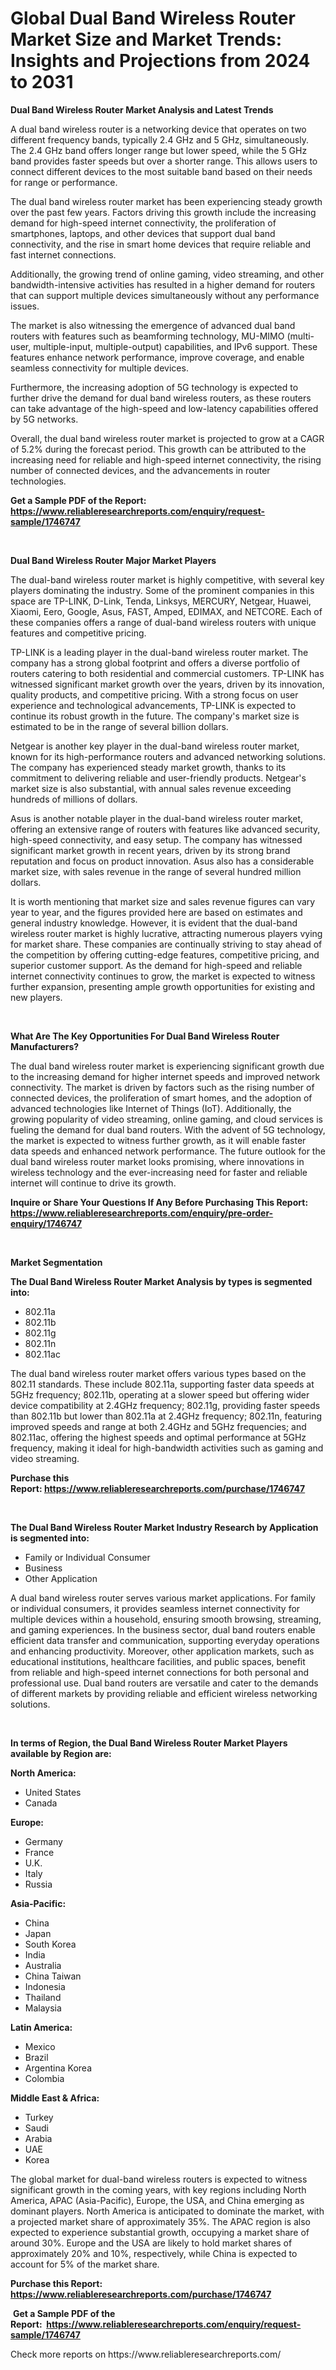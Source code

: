 <p><h1>Global Dual Band Wireless Router Market Size and Market Trends: Insights and Projections from 2024 to 2031</h1></p><p><strong>Dual Band Wireless Router Market Analysis and Latest Trends</strong></p>
<p><p>A dual band wireless router is a networking device that operates on two different frequency bands, typically 2.4 GHz and 5 GHz, simultaneously. The 2.4 GHz band offers longer range but lower speed, while the 5 GHz band provides faster speeds but over a shorter range. This allows users to connect different devices to the most suitable band based on their needs for range or performance.</p><p>The dual band wireless router market has been experiencing steady growth over the past few years. Factors driving this growth include the increasing demand for high-speed internet connectivity, the proliferation of smartphones, laptops, and other devices that support dual band connectivity, and the rise in smart home devices that require reliable and fast internet connections.</p><p>Additionally, the growing trend of online gaming, video streaming, and other bandwidth-intensive activities has resulted in a higher demand for routers that can support multiple devices simultaneously without any performance issues.</p><p>The market is also witnessing the emergence of advanced dual band routers with features such as beamforming technology, MU-MIMO (multi-user, multiple-input, multiple-output) capabilities, and IPv6 support. These features enhance network performance, improve coverage, and enable seamless connectivity for multiple devices.</p><p>Furthermore, the increasing adoption of 5G technology is expected to further drive the demand for dual band wireless routers, as these routers can take advantage of the high-speed and low-latency capabilities offered by 5G networks.</p><p>Overall, the dual band wireless router market is projected to grow at a CAGR of 5.2% during the forecast period. This growth can be attributed to the increasing need for reliable and high-speed internet connectivity, the rising number of connected devices, and the advancements in router technologies.</p></p>
<p><strong>Get a Sample PDF of the Report:&nbsp; <a href="https://www.reliableresearchreports.com/enquiry/request-sample/1746747">https://www.reliableresearchreports.com/enquiry/request-sample/1746747</a></strong></p>
<p>&nbsp;</p>
<p><strong>Dual Band Wireless Router Major Market Players</strong></p>
<p><p>The dual-band wireless router market is highly competitive, with several key players dominating the industry. Some of the prominent companies in this space are TP-LINK, D-Link, Tenda, Linksys, MERCURY, Netgear, Huawei, Xiaomi, Eero, Google, Asus, FAST, Amped, EDIMAX, and NETCORE. Each of these companies offers a range of dual-band wireless routers with unique features and competitive pricing.</p><p>TP-LINK is a leading player in the dual-band wireless router market. The company has a strong global footprint and offers a diverse portfolio of routers catering to both residential and commercial customers. TP-LINK has witnessed significant market growth over the years, driven by its innovation, quality products, and competitive pricing. With a strong focus on user experience and technological advancements, TP-LINK is expected to continue its robust growth in the future. The company's market size is estimated to be in the range of several billion dollars.</p><p>Netgear is another key player in the dual-band wireless router market, known for its high-performance routers and advanced networking solutions. The company has experienced steady market growth, thanks to its commitment to delivering reliable and user-friendly products. Netgear's market size is also substantial, with annual sales revenue exceeding hundreds of millions of dollars.</p><p>Asus is another notable player in the dual-band wireless router market, offering an extensive range of routers with features like advanced security, high-speed connectivity, and easy setup. The company has witnessed significant market growth in recent years, driven by its strong brand reputation and focus on product innovation. Asus also has a considerable market size, with sales revenue in the range of several hundred million dollars.</p><p>It is worth mentioning that market size and sales revenue figures can vary year to year, and the figures provided here are based on estimates and general industry knowledge. However, it is evident that the dual-band wireless router market is highly lucrative, attracting numerous players vying for market share. These companies are continually striving to stay ahead of the competition by offering cutting-edge features, competitive pricing, and superior customer support. As the demand for high-speed and reliable internet connectivity continues to grow, the market is expected to witness further expansion, presenting ample growth opportunities for existing and new players.</p></p>
<p>&nbsp;</p>
<p><strong>What Are The Key Opportunities For Dual Band Wireless Router Manufacturers?</strong></p>
<p><p>The dual band wireless router market is experiencing significant growth due to the increasing demand for higher internet speeds and improved network connectivity. The market is driven by factors such as the rising number of connected devices, the proliferation of smart homes, and the adoption of advanced technologies like Internet of Things (IoT). Additionally, the growing popularity of video streaming, online gaming, and cloud services is fueling the demand for dual band routers. With the advent of 5G technology, the market is expected to witness further growth, as it will enable faster data speeds and enhanced network performance. The future outlook for the dual band wireless router market looks promising, where innovations in wireless technology and the ever-increasing need for faster and reliable internet will continue to drive its growth.</p></p>
<p><strong>Inquire or Share Your Questions If Any Before Purchasing This Report: <a href="https://www.reliableresearchreports.com/enquiry/pre-order-enquiry/1746747">https://www.reliableresearchreports.com/enquiry/pre-order-enquiry/1746747</a></strong></p>
<p>&nbsp;</p>
<p><strong>Market Segmentation</strong></p>
<p><strong>The Dual Band Wireless Router Market Analysis by types is segmented into:</strong></p>
<p><ul><li>802.11a</li><li>802.11b</li><li>802.11g</li><li>802.11n</li><li>802.11ac</li></ul></p>
<p><p>The dual band wireless router market offers various types based on the 802.11 standards. These include 802.11a, supporting faster data speeds at 5GHz frequency; 802.11b, operating at a slower speed but offering wider device compatibility at 2.4GHz frequency; 802.11g, providing faster speeds than 802.11b but lower than 802.11a at 2.4GHz frequency; 802.11n, featuring improved speeds and range at both 2.4GHz and 5GHz frequencies; and 802.11ac, offering the highest speeds and optimal performance at 5GHz frequency, making it ideal for high-bandwidth activities such as gaming and video streaming.</p></p>
<p><strong>Purchase this Report:&nbsp;<a href="https://www.reliableresearchreports.com/purchase/1746747">https://www.reliableresearchreports.com/purchase/1746747</a></strong></p>
<p>&nbsp;</p>
<p><strong>The Dual Band Wireless Router Market Industry Research by Application is segmented into:</strong></p>
<p><ul><li>Family or Individual Consumer</li><li>Business</li><li>Other Application</li></ul></p>
<p><p>A dual band wireless router serves various market applications. For family or individual consumers, it provides seamless internet connectivity for multiple devices within a household, ensuring smooth browsing, streaming, and gaming experiences. In the business sector, dual band routers enable efficient data transfer and communication, supporting everyday operations and enhancing productivity. Moreover, other application markets, such as educational institutions, healthcare facilities, and public spaces, benefit from reliable and high-speed internet connections for both personal and professional use. Dual band routers are versatile and cater to the demands of different markets by providing reliable and efficient wireless networking solutions.</p></p>
<p>&nbsp;</p>
<p><strong>In terms of Region, the Dual Band Wireless Router Market Players available by Region are:</strong></p>
<p>
    <p> <strong> North America: </strong>
        <ul>
            <li>United States</li>
            <li>Canada</li>
        </ul>
        </p> 
    <p> <strong> Europe: </strong>
        <ul>
            <li>Germany</li>
            <li>France</li>
            <li>U.K.</li>
            <li>Italy</li>
            <li>Russia</li>
        </ul>
        </p> 
    <p> <strong> Asia-Pacific: </strong>
        <ul>
            <li>China</li>
            <li>Japan</li>
            <li>South Korea</li>
            <li>India</li>
            <li>Australia</li>
            <li>China Taiwan</li>
            <li>Indonesia</li>
            <li>Thailand</li>
            <li>Malaysia</li>
        </ul>
        </p> 
    <p> <strong> Latin America: </strong>
        <ul>
            <li>Mexico</li>
            <li>Brazil</li>
            <li>Argentina Korea</li>
            <li>Colombia</li>
        </ul>
        </p> 
    <p> <strong> Middle East & Africa: </strong>
        <ul>
            <li>Turkey</li>
            <li>Saudi</li>
            <li>Arabia</li>
            <li>UAE</li>
            <li>Korea</li>
        </ul>
    </p>
    </p>
<p><p>The global market for dual-band wireless routers is expected to witness significant growth in the coming years, with key regions including North America, APAC (Asia-Pacific), Europe, the USA, and China emerging as dominant players. North America is anticipated to dominate the market, with a projected market share of approximately 35%. The APAC region is also expected to experience substantial growth, occupying a market share of around 30%. Europe and the USA are likely to hold market shares of approximately 20% and 10%, respectively, while China is expected to account for 5% of the market share.</p></p>
<p><strong>Purchase this Report: <a href="https://www.reliableresearchreports.com/purchase/1746747">https://www.reliableresearchreports.com/purchase/1746747</a></strong></p>
<p>&nbsp;<strong>Get a Sample PDF of the Report:&nbsp;&nbsp;<a href="https://www.reliableresearchreports.com/enquiry/request-sample/1746747">https://www.reliableresearchreports.com/enquiry/request-sample/1746747</a></strong></p>
<p><strong></strong></p>
<p>Check more reports on https://www.reliableresearchreports.com/</p>